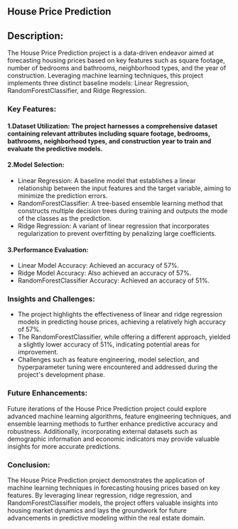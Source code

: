 ## House Price Prediction 

## Description:

The House Price Prediction project is a data-driven endeavor aimed at forecasting housing prices based on key features such as square footage, number of bedrooms and bathrooms, neighborhood types, and the year of construction. Leveraging machine learning techniques, this project implements three distinct baseline models: Linear Regression, RandomForestClassifier, and Ridge Regression.

### Key Features:

#### 1.Dataset Utilization: The project harnesses a comprehensive dataset containing relevant attributes including square footage, bedrooms, bathrooms, neighborhood types, and construction year to train and evaluate the predictive models.

#### 2.Model Selection:

* Linear Regression: A baseline model that establishes a linear relationship between the input features and the target variable, aiming to minimize the prediction errors.
* RandomForestClassifier: A tree-based ensemble learning method that constructs multiple decision trees during training and outputs the mode of the classes as the prediction.
* Ridge Regression: A variant of linear regression that incorporates regularization to prevent overfitting by penalizing large coefficients.

 #### 3.Performance Evaluation:

* Linear Model Accuracy: Achieved an accuracy of 57%.
* Ridge Model Accuracy: Also achieved an accuracy of 57%.
* RandomForestClassifier Accuracy: Achieved an accuracy of 51%.

### Insights and Challenges:

* The project highlights the effectiveness of linear and ridge regression models in predicting house prices, achieving a relatively high accuracy of 57%.
* The RandomForestClassifier, while offering a different approach, yielded a slightly lower accuracy of 51%, indicating potential areas for improvement.
* Challenges such as feature engineering, model selection, and hyperparameter tuning were encountered and addressed during the project's development phase.

### Future Enhancements:

Future iterations of the House Price Prediction project could explore advanced machine learning algorithms, feature engineering techniques, and ensemble learning methods to further enhance predictive accuracy and robustness. Additionally, incorporating external datasets such as demographic information and economic indicators may provide valuable insights for more accurate predictions.

### Conclusion:

The House Price Prediction project demonstrates the application of machine learning techniques in forecasting housing prices based on key features. By leveraging linear regression, ridge regression, and RandomForestClassifier models, the project offers valuable insights into housing market dynamics and lays the groundwork for future advancements in predictive modeling within the real estate domain.

